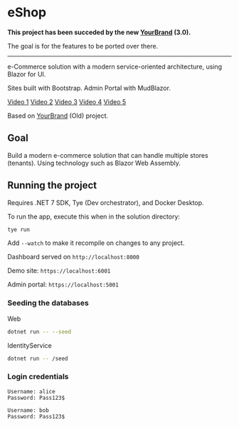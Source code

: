 # eShop

**This project has been succeded by the new [YourBrand](https://github.com/marinasundstrom/yourbrand) (3.0).**

The goal is for the features to be ported over there.

---

e-Commerce solution with a modern service-oriented architecture, using Blazor for UI.

Sites built with Bootstrap. Admin Portal with MudBlazor.

[Video 1](https://youtu.be/BbAThgEa5k8) [Video 2](https://youtu.be/NVqLKeuNO_w) [Video 3](https://youtu.be/rmg41zHW3Nw) [Video 4](https://youtu.be/nHbQ1a7WyyM) [Video 5](https://youtu.be/eHalPncX5W0)

Based on [YourBrand](https://github.com/marinasundstrom/YourBrand_Old) (Old) project.

## Goal

Build a modern e-commerce solution that can handle multiple stores (tenants). Using technology such as Blazor Web Assembly.

## Running the project

Requires .NET 7 SDK, Tye (Dev orchestrator), and Docker Desktop.

To run the app, execute this when in the solution directory:

```sh
tye run
```

Add ```--watch``` to make it recompile on changes to any project.

Dashboard served on ```http://localhost:8000```

Demo site: ```https://localhost:6001```

Admin portal: ```https://localhost:5001```

### Seeding the databases

Web

```sh
dotnet run -- --seed
```

IdentityService

```sh
dotnet run -- /seed
```

### Login credentials

```
Username: alice 
Password: Pass123$

Username: bob 
Password: Pass123$
```
